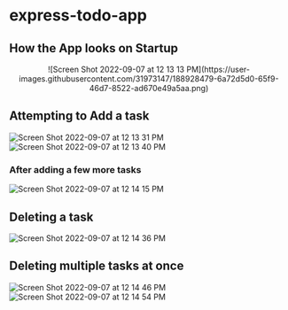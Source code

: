 # express-todo-app

## How the App looks on Startup
<p align="center">
  ![Screen Shot 2022-09-07 at 12 13 13 PM](https://user-images.githubusercontent.com/31973147/188928479-6a72d5d0-65f9-46d7-8522-ad670e49a5aa.png)
</p>


## Attempting to Add a task

![Screen Shot 2022-09-07 at 12 13 31 PM](https://user-images.githubusercontent.com/31973147/188928631-903892fc-9a2e-4f2d-ad79-2a1a784541d6.png)
![Screen Shot 2022-09-07 at 12 13 40 PM](https://user-images.githubusercontent.com/31973147/188928741-00eb2248-681f-4afc-8cae-6db9d7711291.png)

### After adding a few more tasks
![Screen Shot 2022-09-07 at 12 14 15 PM](https://user-images.githubusercontent.com/31973147/188928781-15caa4e7-ca84-46f2-9d1a-51a784eb96e6.png)

## Deleting a task
![Screen Shot 2022-09-07 at 12 14 36 PM](https://user-images.githubusercontent.com/31973147/188928874-19b20b2d-3f58-4429-99d1-ccbab7ae450f.png)

## Deleting multiple tasks at once
![Screen Shot 2022-09-07 at 12 14 46 PM](https://user-images.githubusercontent.com/31973147/188928918-503b9adf-c897-44de-b930-ae387ffe535f.png)
![Screen Shot 2022-09-07 at 12 14 54 PM](https://user-images.githubusercontent.com/31973147/188928924-ba7ffcc1-373f-4288-b86f-05d787340a5b.png)
